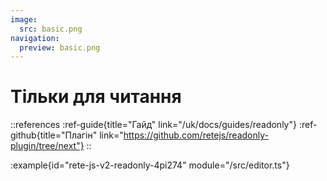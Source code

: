 ```yaml
---
image:
  src: basic.png
navigation:
  preview: basic.png
---
```


# Тільки для читання

::references
:ref-guide{title="Гайд" link="/uk/docs/guides/readonly"}
:ref-github{title="Плагін" link="https://github.com/retejs/readonly-plugin/tree/next"}
::

:example{id="rete-js-v2-readonly-4pi274" module="/src/editor.ts"}
